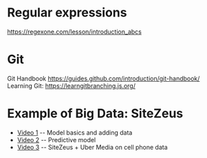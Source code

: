 # Regular expressions
https://regexone.com/lesson/introduction_abcs

# Git 
Git Handbook https://guides.github.com/introduction/git-handbook/
Learning Git: https://learngitbranching.js.org/

# Example of Big Data: SiteZeus 
* [Video 1](https://www.youtube.com/watch?v=c4m4HH19m5Q) -- Model basics and adding data 
* [Video 2](https://www.youtube.com/watch?v=CuihDgBtApI) -- Predictive model 
* [Video 3](https://www.youtube.com/watch?v=OHGxfjNzIHY) -- SiteZeus + Uber Media on cell phone data
